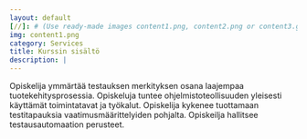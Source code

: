 ```yaml
---
layout: default
[//]: # (Use ready-made images content1.png, content2.png or content3.gif or upload your own image to img\services folder, image width recommendation 900px)
img: content1.png
category: Services
title: Kurssin sisältö
description: |
---
```

  Opiskelija ymmärtää testauksen merkityksen osana laajempaa tuotekehitysprosessia. Opiskeluja tuntee ohjelmistoteollisuuden yleisesti käyttämät toimintatavat ja työkalut. Opiskelija kykenee tuottamaan testitapauksia vaatimusmäärittelyiden pohjalta.
  Opiskeilja hallitsee testausautomaation perusteet.
